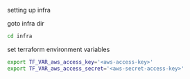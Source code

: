 setting up infra

goto infra dir
```bash
cd infra
```

set terraform environment variables
```bash
export TF_VAR_aws_access_key='<aws-access-key>'
export TF_VAR_aws_access_secret='<aws-secret-access-key>'
```